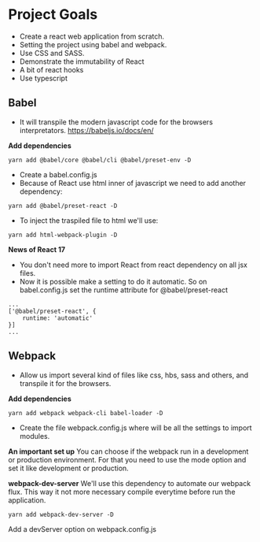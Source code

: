 # Project Goals
- Create a react web application from scratch.
- Setting the project using babel and webpack. 
- Use CSS and SASS.
- Demonstrate the immutability of React
- A bit of react hooks
- Use typescript

## Babel
- It will transpile the modern javascript code for the browsers interpretators.
https://babeljs.io/docs/en/

**Add dependencies**
```
yarn add @babel/core @babel/cli @babel/preset-env -D              
```

- Create a babel.config.js
- Because of React use html inner of javascript we need to add another dependency:
```
yarn add @babel/preset-react -D
```
- To inject the traspiled file to html we'll use:
```
yarn add html-webpack-plugin -D
```

**News of React 17**
- You don't need more to import React from react dependency on all jsx files.
- Now it is possible make a setting to do it automatic. So on babel.config.js set the runtime attribute for @babel/preset-react
```
...
['@babel/preset-react', {
    runtime: 'automatic'
}]
...
```

## Webpack
- Allow us import several kind of files like css, hbs, sass and others, and transpile it for the browsers.

**Add dependencies**
```
yarn add webpack webpack-cli babel-loader -D
```

- Create the file webpack.config.js where will be all the settings to import modules.

**An important set up**
You can choose if the webpack run in a development or production environment.
For that you need to use the mode option and set it like development or production.

**webpack-dev-server**
We'll use this dependency to automate our webpack flux. This way it not more necessary compile everytime before run the application.
```
yarn add webpack-dev-server -D
```
Add a devServer option on webpack.config.js
